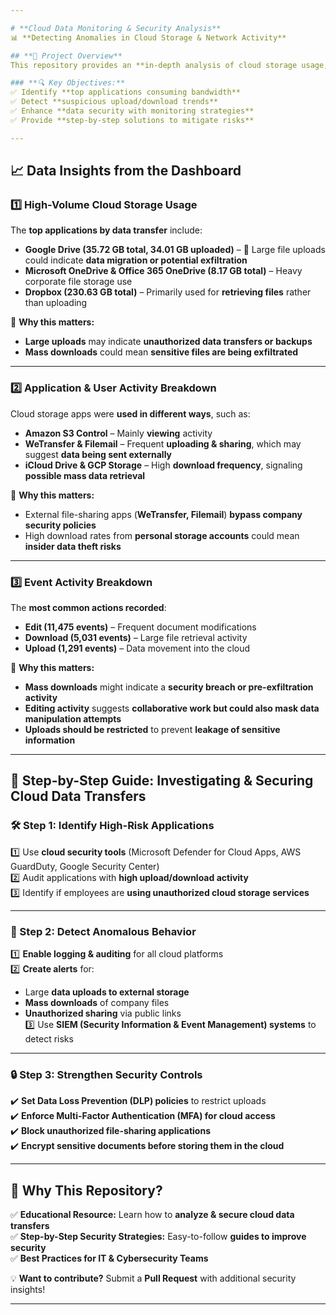 ```yaml
---

# **Cloud Data Monitoring & Security Analysis**  
📊 **Detecting Anomalies in Cloud Storage & Network Activity**  

## **🚀 Project Overview**  
This repository provides an **in-depth analysis of cloud storage usage, data transfer patterns, and security risks**. By examining **cloud application activities**, we can detect **potential data leaks, security vulnerabilities, and unauthorized access**.  

### **🔍 Key Objectives:**  
✅ Identify **top applications consuming bandwidth**  
✅ Detect **suspicious upload/download trends**  
✅ Enhance **data security with monitoring strategies**  
✅ Provide **step-by-step solutions to mitigate risks**  

---
```


## **📈 Data Insights from the Dashboard**  

### **1️⃣ High-Volume Cloud Storage Usage**  
The **top applications by data transfer** include:  
- **Google Drive (35.72 GB total, 34.01 GB uploaded)** – 🚨 Large file uploads could indicate **data migration or potential exfiltration**  
- **Microsoft OneDrive & Office 365 OneDrive (8.17 GB total)** – Heavy corporate file storage use  
- **Dropbox (230.63 GB total)** – Primarily used for **retrieving files** rather than uploading  

🛑 **Why this matters:**  
- **Large uploads** may indicate **unauthorized data transfers or backups**  
- **Mass downloads** could mean **sensitive files are being exfiltrated**  

---

### **2️⃣ Application & User Activity Breakdown**  
Cloud storage apps were **used in different ways**, such as:  
- **Amazon S3 Control** – Mainly **viewing** activity  
- **WeTransfer & Filemail** – Frequent **uploading & sharing**, which may suggest **data being sent externally**  
- **iCloud Drive & GCP Storage** – High **download frequency**, signaling **possible mass data retrieval**  

🛑 **Why this matters:**  
- External file-sharing apps (**WeTransfer, Filemail**) **bypass company security policies**  
- High download rates from **personal storage accounts** could mean **insider data theft risks**  

---

### **3️⃣ Event Activity Breakdown**  
The **most common actions recorded**:  
- **Edit (11,475 events)** – Frequent document modifications  
- **Download (5,031 events)** – Large file retrieval activity  
- **Upload (1,291 events)** – Data movement into the cloud  

🛑 **Why this matters:**  
- **Mass downloads** might indicate a **security breach or pre-exfiltration activity**  
- **Editing activity** suggests **collaborative work but could also mask data manipulation attempts**  
- **Uploads should be restricted** to prevent **leakage of sensitive information**  

---

## **🔧 Step-by-Step Guide: Investigating & Securing Cloud Data Transfers**  

### **🛠️ Step 1: Identify High-Risk Applications**  
1️⃣ Use **cloud security tools** (Microsoft Defender for Cloud Apps, AWS GuardDuty, Google Security Center)  
2️⃣ Audit applications with **high upload/download activity**  
3️⃣ Identify if employees are **using unauthorized cloud storage services**  

---

### **🧐 Step 2: Detect Anomalous Behavior**  
1️⃣ **Enable logging & auditing** for all cloud platforms  
2️⃣ **Create alerts** for:  
   - Large **data uploads to external storage**  
   - **Mass downloads** of company files  
   - **Unauthorized sharing** via public links  
3️⃣ Use **SIEM (Security Information & Event Management) systems** to detect risks  

---

### **🔒 Step 3: Strengthen Security Controls**  
✔️ **Set Data Loss Prevention (DLP) policies** to restrict uploads  
✔️ **Enforce Multi-Factor Authentication (MFA) for cloud access**  
✔️ **Block unauthorized file-sharing applications**  
✔️ **Encrypt sensitive documents before storing them in the cloud**  

---

## **📌 Why This Repository?**  
✅ **Educational Resource:** Learn how to **analyze & secure cloud data transfers**  
✅ **Step-by-Step Security Strategies:** Easy-to-follow **guides to improve security**  
✅ **Best Practices for IT & Cybersecurity Teams**  

💡 **Want to contribute?** Submit a **Pull Request** with additional security insights!  

---
